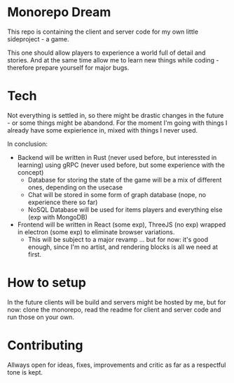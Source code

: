 # Monorepo Dream

This repo is containing the client and server code for my own little sideproject - a game.

This one should allow players to experience a world full of detail and stories. And at the same time allow me to learn new things while coding - therefore prepare yourself for major bugs.

# Tech

Not everything is settled in, so there might be drastic changes in the future - or some things might be abandond.
For the moment I'm going with things I already have some expierience in, mixed with things I never used.

In conclusion:

- Backend will be written in Rust (never used before, but interessted in learning) using gRPC (never used before, but some experience with the concept)
  - Database for storing the state of the game will be a mix of different ones, depending on the usecase
  - Chat will be stored in some form of graph database (nope, no experience there so far)
  - NoSQL Database will be used for items players and everything else (exp with MongoDB)
- Frontend will be written in React (some exp), ThreeJS (no exp) wrapped in electron (some exp) to eliminate browser variations.
  - This will be subject to a major revamp ... but for now: it's good enough, since I'm no artist, and rendering blocks is all we need at first.

# How to setup

In the future clients will be build and servers might be hosted by me, but for now: clone the monorepo, read the readme for client and server code and run those on your own.

# Contributing

Allways open for ideas, fixes, improvements and critic as far as a respectful tone is kept.
